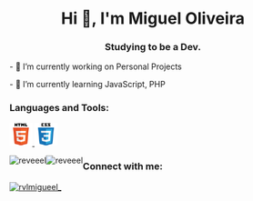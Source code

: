 <h1 align="center">Hi 👋, I'm Miguel Oliveira</h1>
<h3 align="center">Studying to be a Dev.</h3>

<p> - 🔭 I’m currently working on Personal Projects </p>
- 🌱 I’m currently learning JavaScript, PHP

<h3 align="left">Languages and Tools:</h3>
<p align="left"> <a href="https://www.w3.org/html/" target="_blank" rel="noreferrer"> <img src="https://raw.githubusercontent.com/devicons/devicon/master/icons/html5/html5-original-wordmark.svg" alt="html5" width="40" height="40"/> </a> <a href="https://www.w3schools.com/css/" target="_blank" rel="noreferrer"> <img src="https://raw.githubusercontent.com/devicons/devicon/master/icons/css3/css3-original-wordmark.svg" alt="css3" width="40" height="40"/> </a>  </p>

<p><img align="left" src="https://github-readme-stats.vercel.app/api?username=reveeel&theme=shadow_red&show_icons=true" alt="reveeel" /></p>

<p><img align="left" src="https://github-readme-stats.vercel.app/api/top-langs?username=reveeel&theme=shadow_red&show_icons=true&locale=en&layout=compact" alt="reveeel" /></p>

<h3 align="left">Connect with me:</h3> 
<p align="left">
<a href="https://instagram.com/rvlmigueel_" target="blank"><img align="center" src="https://img.shields.io/badge/Instagram-E4405F?style=for-the-badge&logo=instagram&logoColor=white" alt="rvlmigueel_" height="auto" width="auto" /></a> </p>
</p>
<br>
